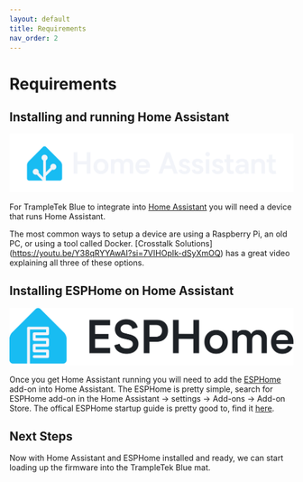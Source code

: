 ```yaml
---
layout: default
title: Requirements
nav_order: 2
---
```


# Requirements

## Installing and running Home Assistant
<img src="images/home-assistant-wordmark-with-margins-color-on-dark.png" width="600">

For TrampleTek Blue to integrate into [Home Assistant](https://www.home-assistant.io/) you will need a device that runs Home Assistant.

The most common ways to setup a device are using a Raspberry Pi, an old PC, or using a tool called Docker. [Crosstalk Solutions] (https://youtu.be/Y38qRYYAwAI?si=7VIHOpIk-dSyXmOQ) has a great video explaining all three of these options.

## Installing ESPHome on Home Assistant

<img src="images/ESPHomelogo-text-on-light.svg" width="600">

Once you get Home Assistant running you will need to add the [ESPHome](https://esphome.io/) add-on into Home Assistant. The ESPHome is pretty simple, search for ESPHome add-on in the Home Assistant -> settings -> Add-ons -> Add-on Store. The offical ESPHome startup guide is pretty good to, find it [here](https://esphome.io/guides/getting_started_hassio).

## Next Steps

Now with Home Assistant and ESPHome installed and ready, we can start loading up the firmware into the TrampleTek Blue mat.
